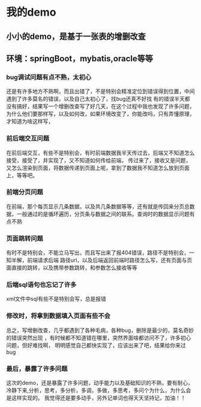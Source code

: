 #    我的demo
##   小小的demo，是基于一张表的增删改查
##   环境：springBoot，mybatis,oracle等等
###  bug调试问题有点不熟，太初心
还是有许多地方不熟啊，而且出错了，不是特别会精准定位到错误得到位置，中间遇到了许多莫名的错误，以及自己太初心了，找bug还真不好找
有的错误半天都没有搞好，结果写一个增删改查写了好几天，在这个过程中我也发现了许多问题，为什么他们要那样写，以及如何改，如果环境改变了，你能改吗，只有弄懂原理，才知道为啥这样写，
###  前后端交互问题
在前后端交互，有些不是特别会，有时前端数据我半天传过去，后端又不知道怎么接受，接受了，并实现了，又不知道如何传给前端，
传过来了，接收又是问题，又怎么渲染到页面，将数据传递到页面上呢，拿到了数据我不知道怎么放到页面上，等等吧。
###   前端分页问题
在前端，那个每页显示几条数据，以及共几条数据等等，还有就是传回来分页总数据，一般通过的是循环遍历，分页条与数据之间的联系。查询时的数据显示问题有点不熟
###  页面跳转问题
有时不是特别会，不能立马写出，而且写出来了报404错误，路径不是特别会，一知半解，前端请求后端
路径url，以及后端返回前端时路径怎么写，还有页面与页面直接的跳转，以及携带参数跳转，和参数怎么接收等等
###  后端sql语句也忘记了许多
xml文件中sql有些不是特别会写，总是报错
###  修改时，将拿到数据填入页面有些不会
总之，写增删改查，几乎都遇到了各种毛病，各种bug，删除是最少的，莫名奇妙的错误突然出现
，有时候都不知道错在哪里，突然界面啥都访问不了，许多初心问题，但好难找啊，
明明感觉自己都快实现了，应该出来了吧，结果给你来过bug
###  最后，暴露了许多问题
这次的demo，还是暴露了许多问题，动手能力以及基础知识的不熟，要有耐心，
冷静下来,分析，思考，多分析，多调，多做，多思考，多问个为什么，为什么会是这样实现的。
我觉得还是要多动手，另外记单词也得天天坚持记，加油！！